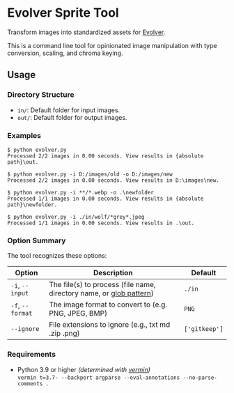 # Evolver Sprite Tool

Transform images into standardized assets for [Evolver](https://github.com/marm00/evolver).

This is a command line tool for opinionated image manipulation with type conversion, scaling, and chroma keying.

## Usage

### Directory Structure

- `in/`: Default folder for input images.
- `out/`: Default folder for output images.

### Examples

```console
$ python evolver.py
Processed 2/2 images in 0.00 seconds. View results in {absolute path}\out.

$ python evolver.py -i D:/images/old -o D:/images/new
Processed 2/2 images in 0.00 seconds. View results in D:\images\new.

$ python evolver.py -i **/*.webp -o .\newfolder
Processed 1/1 images in 0.00 seconds. View results in {absolute path}\newfolder.

$ python evolver.py -i ./in/wolf/*grey*.jpeg
Processed 1/1 images in 0.00 seconds. View results in .\out.
```

### Option Summary

The tool recognizes these options:

| Option | Description | Default |
| --- | --- | --- |
| `-i`, `--input` | The file(s) to process (file name, directory name, or [glob pattern](https://docs.python.org/3/library/glob.html)) | `./in` |
| `-f`, `--format` | The image format to convert to (e.g. PNG, JPEG, BMP) | `PNG` |
| `--ignore` | File extensions to ignore (e.g., txt md .zip .png) | `['gitkeep']` |

### Requirements

- Python 3.9 or higher *(determined with [vermin](https://github.com/netromdk/vermin))*  
`vermin t=3.7- --backport argparse --eval-annotations --no-parse-comments .`
